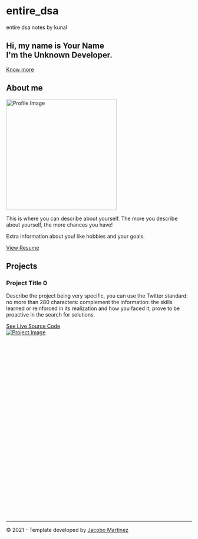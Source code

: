 # entire_dsa
entire dsa notes by kunal


<body style="height: 100%;"> <div id="top"></div>  <section id="hero" class="jumbotron"> <div class="container"> <h1 class="hero-title load-hidden" style="visibility: visible;"> Hi, my name is <span class="text-color-main">Your Name</span> <br> I'm the Unknown Developer. </h1> <p class="hero-cta load-hidden" style="visibility: visible;"> <a rel="noreferrer" class="cta-btn cta-btn--hero" href="#about">Know more</a> </p> </div> </section>   <section id="about"> <div class="container"> <h2 class="load-hidden section-title" style="visibility: visible;">About me</h2> <div class="about-wrapper row"> <div class="col-md-6 col-sm-12"> <div class="about-wrapper__image load-hidden" style="visibility: visible;"> <img alt="Profile Image" class="img-fluid rounded shadow-lg" height="auto" width="300px" src="/profile.8f19b361.jpg"> </div> </div> <div class="col-md-6 col-sm-12"> <div class="about-wrapper__info load-hidden" style="visibility: visible;"> <p class="about-wrapper__info-text"> This is where you can describe about yourself. The more you describe about yourself, the more chances you have! </p> <p class="about-wrapper__info-text"> Extra Information about you! like hobbies and your goals. </p> <span class="d-flex mt-3"> <a rel="noreferrer" target="_blank" class="cta-btn cta-btn--resume" href="/assets/resume.pdf"> View Resume </a> </span> </div> </div> </div> </div> </section>   <section id="projects"> <div class="container"> <div class="project-wrapper"> <h2 class="dark-blue-text section-title" style="visibility: visible;">Projects</h2>  <div class="row"> <div class="col-lg-4 col-sm-12"> <div class="load-hidden project-wrapper__text" style="visibility: visible;"> <h3 class="project-wrapper__text-title">Project Title 0</h3> <div> <p class="mb-4"> Describe the project being very specific, you can use the Twitter standard: no more than 280 characters: complement the information: the skills learned or reinforced in its realization and how you faced it, prove to be proactive in the search for solutions. </p> </div> <a rel="noreferrer" target="_blank" class="cta-btn cta-btn--hero" href="#!"> See Live </a> <a rel="noreferrer" target="_blank" class="cta-btn text-color-main" href="#!"> Source Code </a> </div> </div> <div class="col-lg-8 col-sm-12"> <div class="load-hidden project-wrapper__image" style="visibility: visible;"> <a rel="noreferrer" href="#!" target="_blank"> <div data-tilt="" data-tilt-max="4" data-tilt-glare="true" data-tilt-max-glare="0.5" class="js-tilt rounded thumbnail" style="will-change: transform; transform: perspective(1000px) rotateX(0deg) rotateY(0deg) scale3d(1, 1, 1);"> <img alt="Project Image" class="img-fluid" src="/project.0b14f8de.jpg"> <div class="js-tilt-glare" style="position: absolute; top: 0px; left: 0px; width: 100%; height: 100%; overflow: hidden; pointer-events: none; border-radius: inherit;"><div class="js-tilt-glare-inner" style="position: absolute; top: 50%; left: 50%; pointer-events: none; background-image: linear-gradient(0deg, rgba(255, 255, 255, 0) 0%, rgb(255, 255, 255) 100%); transform: rotate(180deg) translate(-50%, -50%); transform-origin: 0% 0%; opacity: 0; width: 916px; height: 916px;"></div></div></div> </a> </div> </div> </div>   <div class="row"> <div class="col-lg-4 col-sm-12"> <div class="load-hidden project-wrapper__text" data-sr-id="9" style="visibility: visible; opacity: 0; transform: matrix3d(1, 0, 0, 0, 0, 1, 0, 0, 0, 0, 1, 0, -30, 0, 0, 1);"> <h3 class="project-wrapper__text-title">Project Title 1</h3> <div> <p class="mb-4"> Demonstrate in this description the skills of a programmer: such as having commitment, having perseverance and accepting alternative solutions. Remember that being a portfolio you are not selling the project, you are selling yourself, it reflects the resources used: Frameworks, libraries, platforms, etc. </p> </div> <a rel="noreferrer" target="_blank" class="cta-btn cta-btn--hero" href="#!"> See Live </a> <a rel="noreferrer" target="_blank" class="cta-btn text-color-main" href="#!"> Source Code </a> </div> </div> <div class="col-lg-8 col-sm-12"> <div class="load-hidden project-wrapper__image" data-sr-id="12" style="visibility: visible; opacity: 0; transform: matrix3d(1, 0, 0, 0, 0, 1, 0, 0, 0, 0, 1, 0, 30, 0, 0, 1);"> <a rel="noreferrer" href="#!" target="_blank"> <div data-tilt="" data-tilt-max="4" data-tilt-glare="true" data-tilt-max-glare="0.5" class="js-tilt rounded thumbnail" style="will-change: transform; transform: perspective(1000px) rotateX(0deg) rotateY(0deg) scale3d(1, 1, 1);"> <img alt="Project Image" class="img-fluid" src="/project.0b14f8de.jpg"> <div class="js-tilt-glare" style="position: absolute; top: 0px; left: 0px; width: 100%; height: 100%; overflow: hidden; pointer-events: none; border-radius: inherit;"><div class="js-tilt-glare-inner" style="position: absolute; top: 50%; left: 50%; pointer-events: none; background-image: linear-gradient(0deg, rgba(255, 255, 255, 0) 0%, rgb(255, 255, 255) 100%); transform: rotate(180deg) translate(-50%, -50%); transform-origin: 0% 0%; opacity: 0; width: 916px; height: 916px;"></div></div></div> </a> </div> </div> </div>   <div class="row"> <div class="col-lg-4 col-sm-12"> <div class="load-hidden project-wrapper__text" data-sr-id="10" style="visibility: visible; opacity: 0; transform: matrix3d(1, 0, 0, 0, 0, 1, 0, 0, 0, 0, 1, 0, -30, 0, 0, 1);"> <h3 class="project-wrapper__text-title">Project Title 2</h3> <div> <p class="mb-4"> If the project was collaborative, reflect it in this description, that will demonstrate communication and/or leadership skills. Additionally, if you made use of the mastery of a second language, it will reflect on you professionalism. </p> </div> <a rel="noreferrer" target="_blank" class="cta-btn cta-btn--hero" href="#!"> See Live </a> <a rel="noreferrer" target="_blank" class="cta-btn text-color-main" href="#!"> Source Code </a> </div> </div> <div class="col-lg-8 col-sm-12"> <div class="load-hidden project-wrapper__image" data-sr-id="13" style="visibility: visible; opacity: 0; transform: matrix3d(1, 0, 0, 0, 0, 1, 0, 0, 0, 0, 1, 0, 30, 0, 0, 1);"> <a rel="noreferrer" href="#!" target="_blank"> <div data-tilt="" data-tilt-max="4" data-tilt-glare="true" data-tilt-max-glare="0.5" class="js-tilt rounded thumbnail" style="will-change: transform; transform: perspective(1000px) rotateX(0deg) rotateY(0deg) scale3d(1, 1, 1);"> <img alt="Project Image" class="img-fluid" src="/project.0b14f8de.jpg"> <div class="js-tilt-glare" style="position: absolute; top: 0px; left: 0px; width: 100%; height: 100%; overflow: hidden; pointer-events: none; border-radius: inherit;"><div class="js-tilt-glare-inner" style="position: absolute; top: 50%; left: 50%; pointer-events: none; background-image: linear-gradient(0deg, rgba(255, 255, 255, 0) 0%, rgb(255, 255, 255) 100%); transform: rotate(180deg) translate(-50%, -50%); transform-origin: 0% 0%; opacity: 0; width: 916px; height: 916px;"></div></div></div> </a> </div> </div> </div>  </div> </div> </section>   <section id="contact"> <div class="container"> <h2 class="section-title" data-sr-id="3" style="visibility: visible; opacity: 0;">Contact</h2> <div class="contact-wrapper load-hidden" data-sr-id="14" style="visibility: visible; opacity: 0; transform: matrix3d(1, 0, 0, 0, 0, 1, 0, 0, 0, 0, 1, 0, 0, 30, 0, 1);"> <p class="contact-wrapper__text">[Put your call to action here]</p> <a rel="noreferrer" target="_blank" class="cta-btn cta-btn--resume" href="mailto:example@email.com">Call to Action</a> </div> </div> </section>   <footer class="footer navbar-static-bottom"> <div class="container"> <a rel="noreferrer" href="#top" class="back-to-top"> <i class="fa fa-2x fa-angle-up" aria-hidden="true"></i> </a> <div class="social-links"> <a rel="noreferrer" href="#!" target="_blank"> <i class="fa fa-inverse fa-twitter"></i> </a> <a rel="noreferrer" href="#!" target="_blank"> <i class="fa fa-inverse fa-linkedin"></i> </a> <a rel="noreferrer" href="#!" target="_blank"> <i class="fa fa-github fa-inverse"></i> </a> </div> <hr>  <p class="footer__text"> © 2021 - Template developed by <a rel="noreferrer" href="https://github.com/cobiwave" target="_blank">Jacobo Martínez</a> </p>  <p class="mt-3 pt-3"> <span></span> <span></span> </p> </div> </footer>  <script defer="" type="module" src="/index.f3360eb2.js"></script> </body>

